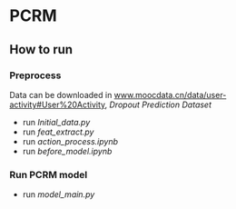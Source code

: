 # PCRM
## How to run
### Preprocess
Data can be downloaded in www.moocdata.cn/data/user-activity#User%20Activity, *Dropout Prediction Dataset*
- run *Initial_data.py*
- run *feat_extract.py*
- run *action_process.ipynb*
- run *before_model.ipynb*

### Run PCRM model
- run *model_main.py*

